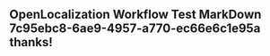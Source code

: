 <properties
ms.topic="hero-topic"
ms.test1="hero-topic"
ms.test2="test"/>

## OpenLocalization Workflow Test MarkDown 7c95ebc8-6ae9-4957-a770-ec66e6c1e95a thanks!
